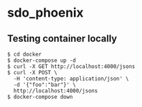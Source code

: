 # sdo_phoenix

## Testing container locally

```shell
$ cd docker
$ docker-compose up -d
$ curl -X GET http://localhost:4000/jsons
$ curl -X POST \
  -H 'content-type: application/json' \
  -d '{"foo":"bar"}' \
  http://localhost:4000/jsons
$ docker-compose down
```
